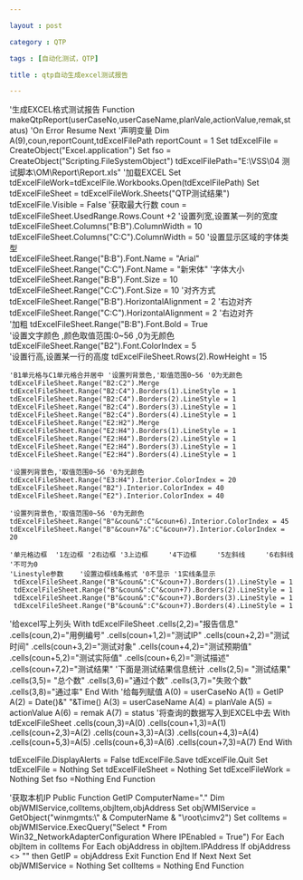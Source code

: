 ```yaml
---

layout : post

category : QTP

tags : [自动化测试，QTP]

title : qtp自动生成excel测试报告

---
```





'生成EXCEL格式测试报告
Function makeQtpReport(userCaseNo,userCaseName,planVale,actionValue,remak,status)
   'On Error Resume Next
   '声明变量
   Dim A(9),coun,reportCount,tdExcelFilePath
   reportCount = 1
   Set tdExcelFile = CreateObject("Excel.application")
   Set fso = CreateObject("Scripting.FileSystemObject")
   tdExcelFilePath="E:\VSS\04 测试脚本\OM\Report\Report.xls"
     '加载EXCEL
	    Set tdExcelFileWork=tdExcelFile.Workbooks.Open(tdExcelFilePath)
   	    Set tdExcelFileSheet = tdExcelFileWork.Sheets("QTP测试结果")
	    tdExcelFile.Visible = False
	    '获取最大行数
	    coun = tdExcelFileSheet.UsedRange.Rows.Count +2
   '设置列宽,设置某一列的宽度
    tdExcelFileSheet.Columns("B:B").ColumnWidth = 10
    tdExcelFileSheet.Columns("C:C").ColumnWidth = 50
    '设置显示区域的字体类型        
    tdExcelFileSheet.Range("B:B").Font.Name = "Arial"
    tdExcelFileSheet.Range("C:C").Font.Name = "新宋体"
    '字体大小 
    tdExcelFileSheet.Range("B:B").Font.Size = 10 
    tdExcelFileSheet.Range("C:C").Font.Size = 10 
    '对齐方式 
    tdExcelFileSheet.Range("B:B").HorizontalAlignment = 2        '右边对齐    
    tdExcelFileSheet.Range("C:C").HorizontalAlignment = 2        '右边对齐  
    '加粗 
    tdExcelFileSheet.Range("B:B").Font.Bold = True     
    '设置文字颜色 ,颜色取值范围:0~56 ,0为无颜色 
    tdExcelFileSheet.Range("B2").Font.ColorIndex = 5  
    '设置行高,设置某一行的高度
    tdExcelFileSheet.Rows(2).RowHeight = 15

    'B1单元格与C1单元格合并居中 '设置列背景色,'取值范围0~56 '0为无颜色 
    tdExcelFileSheet.Range("B2:C2").Merge 
    tdExcelFileSheet.Range("B2:C4").Borders(1).LineStyle = 1 
    tdExcelFileSheet.Range("B2:C4").Borders(2).LineStyle = 1 
    tdExcelFileSheet.Range("B2:C4").Borders(3).LineStyle = 1 
    tdExcelFileSheet.Range("B2:C4").Borders(4).LineStyle = 1 
    tdExcelFileSheet.Range("E2:H2").Merge 
    tdExcelFileSheet.Range("E2:H4").Borders(1).LineStyle = 1 
    tdExcelFileSheet.Range("E2:H4").Borders(2).LineStyle = 1 
    tdExcelFileSheet.Range("E2:H4").Borders(3).LineStyle = 1 
    tdExcelFileSheet.Range("E2:H4").Borders(4).LineStyle = 1 
    
    '设置列背景色,'取值范围0~56 '0为无颜色
    tdExcelFileSheet.Range("E3:H4").Interior.ColorIndex = 20 
    tdExcelFileSheet.Range("B2").Interior.ColorIndex = 40 
    tdExcelFileSheet.Range("E2").Interior.ColorIndex = 40 

    '设置列背景色,'取值范围0~56 '0为无颜色 
    tdExcelFileSheet.Range("B"&coun&":C"&coun+6).Interior.ColorIndex = 45 
    tdExcelFileSheet.Range("B"&coun+7&":C"&coun+7).Interior.ColorIndex = 20 
    
    '单元格边框  '1左边框 '2右边框 '3上边框     '4下边框     '5左斜线     '6右斜线     '不可为0              
    'Linestyle参数    '设置边框线条格式 '0不显示 '1实线条显示 
     tdExcelFileSheet.Range("B"&coun&":C"&coun+7).Borders(1).LineStyle = 1 
     tdExcelFileSheet.Range("B"&coun&":C"&coun+7).Borders(2).LineStyle = 1 
     tdExcelFileSheet.Range("B"&coun&":C"&coun+7).Borders(3).LineStyle = 1 
     tdExcelFileSheet.Range("B"&coun&":C"&coun+7).Borders(4).LineStyle = 1 
    
   '给excel写上列头
   With tdExcelFileSheet
        .cells(2,2)="报告信息"
        .cells(coun,2)="用例编号"
        .cells(coun+1,2)="测试IP"
        .cells(coun+2,2)="测试时间"
        .cells(coun+3,2)="测试对象"
        .cells(coun+4,2)="测试预期值"
        .cells(coun+5,2)="测试实际值"
        .cells(coun+6,2)="测试描述"
        .cells(coun+7,2)="测试结果"
        '下面是测试结果信息统计
        .cells(2,5)= "测试结果"
        .cells(3,5)= "总个数"
        .cells(3,6)="通过个数"
        .cells(3,7)="失败个数"
        .cells(3,8)="通过率"
   End With
   '给每列赋值
     A(0) = userCaseNo
     A(1) = GetIP
     A(2) = Date()&"  "&Time()
     A(3) = userCaseName
     A(4) = planVale
     A(5) = actionValue
     A(6) = remak
     A(7) = status
    '将查询的数据写入到EXCEL中去
     With tdExcelFileSheet
          .cells(coun,3)=A(0)
          .cells(coun+1,3)=A(1)
          .cells(coun+2,3)=A(2)
          .cells(coun+3,3)=A(3)
          .cells(coun+4,3)=A(4)
          .cells(coun+5,3)=A(5)
          .cells(coun+6,3)=A(6)
          .cells(coun+7,3)=A(7)
     End With

  tdExcelFile.DisplayAlerts = False
  tdExcelFile.Save
  tdExcelFile.Quit
  Set tdExcelFile = Nothing
  Set tdExcelFileSheet = Nothing
  Set tdExcelFileWork = Nothing
  Set fso =Nothing
End Function 

'获取本机IP
Public Function GetIP
    ComputerName="."
     Dim objWMIService,colItems,objItem,objAddress
     Set objWMIService = GetObject("winmgmts:\\" & ComputerName & "\root\cimv2")
     Set colItems = objWMIService.ExecQuery("Select * From Win32_NetworkAdapterConfiguration Where IPEnabled = True")
     For Each objItem in colItems
         For Each objAddress in objItem.IPAddress
             If objAddress <> "" then
                 GetIP = objAddress
                 Exit Function
             End If
         Next
     Next
     Set objWMIService  = Nothing
     Set colItems  = Nothing
End Function
